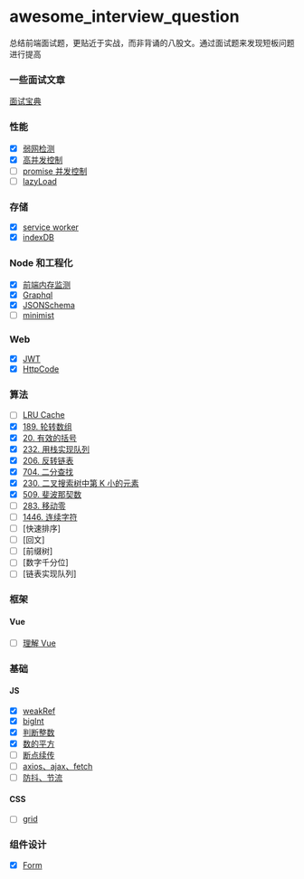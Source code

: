 # awesome_interview_question

总结前端面试题，更贴近于实战，而非背诵的八股文。通过面试题来发现短板问题进行提高
### 一些面试文章
[面试宝典](https://gxaedu.yuque.com/yi2lv1/ymweyp/bs9ruu)


### 性能

- [x] [弱网检测](/src/performance/weakNet.md)
- [x] [高并发控制](/src/performance/rateLimit.md)
- [ ] [promise 并发控制](/src/performance/promiseLimit.md)
- [ ] [lazyLoad](/src/performance/lazyLoad.md)

### 存储

- [x] [service worker](/src/store/serviceWorker.md)
- [x] [indexDB](/src//store/indexDB.md)

### Node 和工程化

- [x] [前端内存监测](/src/node/leak.md)
- [x] [Graphql](/src/node/graphql.md)
- [x] [JSONSchema](/src/node/JSONSchema.md)
- [ ] [minimist](/src/node/minimist.md)

### Web

- [x] [JWT](/src/web/jwt.md)
- [x] [HttpCode](/src/web/httpCode.md)

### 算法

- [ ] [LRU Cache](/src/alg/LRU.md)
- [x] [189. 轮转数组](https://leetcode.cn/problems/rotate-array/)
- [x] [20. 有效的括号](https://leetcode.cn/problems/valid-parentheses/)
- [x] [232. 用栈实现队列](https://leetcode.cn/problems/implement-queue-using-stacks/)
- [x] [206. 反转链表](https://leetcode.cn/problems/reverse-linked-list/)
- [x] [704. 二分查找](https://leetcode.cn/problems/binary-search/)
- [x] [230. 二叉搜索树中第 K 小的元素](https://leetcode.cn/problems/kth-smallest-element-in-a-bst/)
- [x] [509. 斐波那契数](https://leetcode.cn/problems/fibonacci-number/)
- [ ] [283. 移动零](https://leetcode.cn/problems/move-zeroes/)
- [ ] [1446. 连续字符](https://leetcode.cn/problems/consecutive-characters/)
- [ ] [快速排序]
- [ ] [回文]
- [ ] [前缀树]
- [ ] [数字千分位]
- [ ] [链表实现队列]

### 框架

#### Vue

- [ ] [理解 Vue](/src/frame/Vue/vueUnderstanding.md)

### 基础

#### JS

- [x] [weakRef](/src/basic/js/weakRef.md)
- [x] [bigInt](/src/basic/js/bigInt.md)
- [x] [判断整数](/src/basic/js/isInteger.md)
- [x] [数的平方](/src/basic/js/pow.md)
- [ ] [断点续传](/src/basic/js/bigFileTrans.md)
- [ ] [axios、ajax、fetch]()
- [ ] [防抖、节流]()

#### CSS

- [ ] [grid](/src/basic/css/grid.md)

### 组件设计

- [x] [Form](/src/components/form-demo/README.md)



